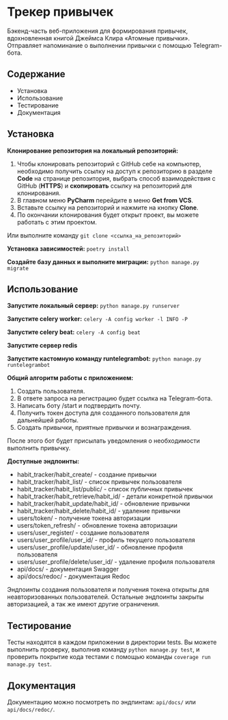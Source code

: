 # Трекер привычек

Бэкенд-часть веб-приложения для формирования привычек, вдохновленная книгой Джеймса Клира
«Атомные привычки». 
Отправляет напоминание о выполнении привычки с помощью Telegram-бота.


## Содержание
- Установка
- Использование
- Тестирование
- Документация


## Установка
**Клонирование репозитория на локальный репозиторий:**
1. Чтобы клонировать репозиторий с GitHub себе на компьютер, необходимо
получить ссылку на доступ к репозиторию в разделе **Code** на странице
репозитория, выбрать способ взаимодействия с GitHub (**HTTPS**) и **скопировать**
ссылку на репозиторий для клонирования.
2. В главном меню **PyCharm** перейдите в меню **Get from VCS**. 
3. Вставьте ссылку на репозиторий и нажмите на кнопку **Clone**.
4. По окончании клонирования будет открыт проект, вы можете работать с этим проектом.

Или выполните команду ```git clone <ссылка_на_репозиторий>``` 

**Установка зависимостей:** ```poetry install```

**Создайте базу данных и выполните миграции:** ```python manage.py migrate```


## Использование

**Запустите локальный сервер:** ```python manage.py runserver```

**Запустите celery worker:** ```celery -A config worker -l INFO -P```

**Запустите celery beat:** ```celery -A config beat```

**Запустите сервер redis**

**Запустите кастомную команду runtelegrambot:** ```python manage.py runtelegrambot```

**Общий алгоритм работы с приложением:**
1. Создать пользователя. 
2. В ответе запроса на регистрацию будет ссылка на Telegram-бота. 
3. Написать боту /start и подтвердить почту. 
4. Получить токен доступа для созданного пользователя для дальнейшей работы. 
5. Создать привычки, приятные привычки и вознаграждения.

После этого бот будет присылать уведомления о необходимости выполнить привычку.

**Доступные эндпоинты:**
- habit_tracker/habit_create/ - создание привычки
- habit_tracker/habit_list/ - список привычек пользователя
- habit_tracker/habit_list/public/ - список публичных привычек
- habit_tracker/habit_retrieve/habit_id/ - детали конкретной привычки
- habit_tracker/habit_update/habit_id/ - обновление привычки
- habit_tracker/habit_delete/habit_id/ - удаление привычки
- users/token/ - получение токена авторизации
- users/token_refresh/ - обновление токена авторизации
- users/user_register/ - создание пользователя
- users/user_profile/user_id/ - профиль текущего пользователя
- users/user_profile/update/user_id/ - обновление профиля пользователя
- users/user_profile/delete/user_id/ - удаление профиля пользователя
- api/docs/ - документация Swagger
- api/docs/redoc/ - документация Redoc

Эндпоинты создания пользователя и получения токена открыты для 
неавторизованных пользователей. Остальные эндпоинты закрыты авторизацией, 
а так же имеют другие ограничения.


## Тестирование
Тесты находятся в каждом приложении в директории tests. Вы можете выполнить
проверку, выполнив команду ```python manage.py test```, и проверить покрытие
кода тестами с помощью команды ```coverage run manage.py test```.


## Документация
Документацию можно посмотреть по эндпинтам: 
```api/docs/``` или ```api/docs/redoc/```.
